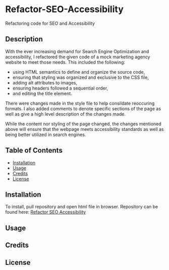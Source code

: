 # Refactor-SEO-Accessibility
Refactoring code for SEO and Accessibility


## Description

With the ever increasing demand for Search Engine Optimization and accessibility, I refactored the given code of a mock marketing agency website to meet those needs. This included the following:

* using HTML semantics to define and organize the source code,
* ensuring that styling was organized and exclusive to the CSS file,
* adding alt attributes to images, 
* ensuring headers followed a sequential order, 
* and editing the title element. 

There were changes made in the style file to help consildate reoccuring formats. I also added comments to denote specific sections of the page as well as give a high level description of the changes made.

While the content nor styling of the page changed, the changes mentioned above will ensure that the webpage meets accessibility standards as well as being better utilized in search engines.


## Table of Contents

* [Installation](#installation)
* [Usage](#usage)
* [Credits](#credits)
* [License](#license)

## Installation

To install, pull repository and open html file in browser. Repository can be found here: [Refactor SEO Accessibility](https://github.com/JackieHodges/Refactor-SEO-Accessibility)


## Usage



## Credits


## License